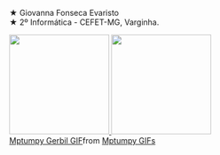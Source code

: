 ★ Giovanna Fonseca Evaristo  
★ 2º Informática - CEFET-MG, Varginha.   
<div>
<a href="https://github.com/GioEvaristo">
<img loading="lazy" height="180em" src="https://github-readme-stats.vercel.app/api/top-langs/?username=seu-usuário-aqui&layout=compact&langs_count=7&theme=dracula"/>
<img loading="lazy" height="180em" src="https://github-readme-stats.vercel.app/api?username=seu-usuário-aqui&show_icons=true&theme=dracula&include_all_commits=true&count_private=true"/>
</div>
<div class="tenor-gif-embed" data-postid="8579491034425168038" data-share-method="host" data-aspect-ratio="0.975904" data-width="100%"><a href="https://tenor.com/view/mptumpy-gerbil-tumpsta-tumpster-tumpmunch-gif-8579491034425168038">Mptumpy Gerbil GIF</a>from <a href="https://tenor.com/search/mptumpy-gifs">Mptumpy GIFs</a></div> <script type="text/javascript" async src="https://tenor.com/embed.js"></script>
